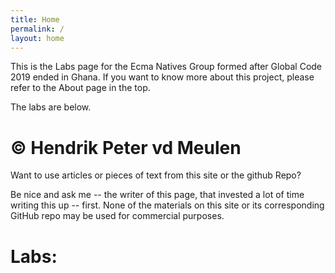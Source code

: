 ```yaml
---
title: Home
permalink: /
layout: home
---
```


This is the Labs page for the Ecma Natives Group formed after Global Code 2019
ended in Ghana. If you want to know more about this project, please refer to the
About page in the top.

The labs are below.

# © Hendrik Peter vd Meulen

Want to use articles or pieces of text from this site or the github Repo?

Be nice and ask me -- the writer of this page, that invested a lot of time
writing this up -- first. None of the materials on this site or its
corresponding GitHub repo may be used for commercial purposes.

# Labs:
